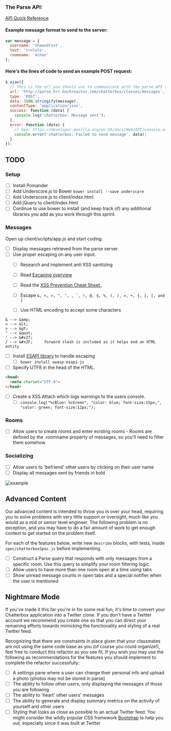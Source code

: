 


### The Parse API:
[API Quick Reference](http://docs.parseplatform.org/rest/guide/#quick-reference)

#### Example message format to send to the server:
```javascript
var message = {
  username: 'shawndrost',
  text: 'trololo',
  roomname: '4chan'
};
```

#### Here's the lines of code to send an example POST request:
```javascript
$.ajax({
  // This is the url you should use to communicate with the parse API server.
  url: 'http://parse.hrr.hackreactor.com/chatterbox/classes/messages',
  type: 'POST',
  data: JSON.stringify(message),
  contentType: 'application/json',
  success: function (data) {
    console.log('chatterbox: Message sent');
  },
  error: function (data) {
    // See: https://developer.mozilla.org/en-US/docs/Web/API/console.error
    console.error('chatterbox: Failed to send message', data);
  }
});
```
## TODO

### Setup
* [ ] Install Pomander
* [ ] Add Underscore.js to Bower `bower install --save underscore`
* [ ] Add Underscore.js to client/index.html
* [ ] Add jQuery to client/index.html
* [ ] Continue to use bower to install (and keep track of) any additional libraries you add as you work through this sprint.

### Messages
Open up client/scripts/app.js and start coding.

* [ ] Display messages retrieved from the parse server.  
* [ ] Use proper escaping on any user input.
   * [ ] Research and implement anti XSS sanitizing
   * [ ] Read [Escaping overview](http://wonko.com/post/html-escaping)
   * [ ] Read the [XSS Prevention Cheat Sheet](https://www.owasp.org/index.php/XSS_(Cross_Site_Scripting)_Prevention_Cheat_Sheet)_

   * [ ] Escape ``&, <, >, ", ', , `, !, @, $, %, (, ), =, +, {, }, [, and ]``
   * [ ] Use HTML encoding to accept some characters  

```
& --> &amp;
< --> &lt;
> --> &gt;
" --> &quot;
' --> &#x27;     
/ --> &#x2F;     forward slash is included as it helps end an HTML entity
```

   * [ ] Install [ESAPI library](https://github.com/ESAPI/owasp-esapi-js) to handle escaping
     * [ ]  `bower install owasp-esapi-js`
   * [ ] Specify UTF8 in the head of the HTML.  

   ```html
   <head>
     <meta charset="UTF-8">
   </head>
   ```
* [ ] Create a XSS Attach which logs warnings to the users console.  
   * [ ] `console.log("%cBlue! %cGreen", "color: blue; font-size:15px;", "color: green; font-size:12px;");`

### Rooms

* [ ] Allow users to create rooms and enter existing rooms - Rooms are defined by the .roomname property of messages, so you'll need to filter them somehow.

### Socializing

* [ ]  Allow users to 'befriend' other users by clicking on their user name
* [ ]  Display all messages sent by friends in bold

![example](https://cloud.githubusercontent.com/assets/15180/5589913/efaba092-90dd-11e4-95bb-365c53dc4b91.gif)


## Advanced Content

Our advanced content is intended to throw you in over your head, requiring you to solve problems with very little support or oversight, much like you would as a mid or senior level engineer. The following problem is no exception, and you may have to do a fair amount of work to get enough context to get started on the problem itself.

For each of the features below, write new `describe` blocks, with tests, inside `spec/chatterboxSpec.js` before implementing.

* [ ] Construct a Parse query that responds with only messages from a specific room. Use this query to simplify your room filtering logic.
* [ ] Allow users to have more than one room open at a time using tabs
* [ ] Show unread message counts in open tabs and a special notifier when the user is mentioned

## Nightmare Mode

If you've made it this far you're in for some real fun, it's time to convert your Chatterbox application into a Twitter clone. If you don't have a Twitter account we recommend you create one so that you can direct your remaining efforts towards mimicking the functionality and styling of a real Twitter feed.

Recognizing that there are constraints in place given that your classmates are not using the same code base as you (of course you could organize!), feel free to conduct this refactor as you see fit. If you wish you may use the following as recommendations for the features you should implement to complete the refactor successfully:

* [ ] A settings pane where a user can change their personal info and upload a photo (photos may not be stored in parse)
* [ ] The ability to follow other users, only displaying the messages of those you are following
* [ ] The ability to 'heart' other users' messages
* [ ] The ability to generate and display summary metrics on the activity of yourself and other users
* [ ] Styling that looks as close as possible to an actual Twitter feed. You might consider the wildly popular CSS framework [Bootstrap](http://getbootstrap.com/) to help you out, especially since it was built at Twitter
